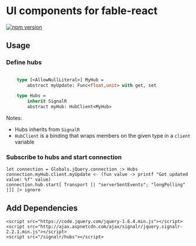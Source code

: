 UI components for fable-react
=======

[![npm version](https://badge.fury.io/js/fable-elmish.svg)](https://badge.fury.io/js/fable-elmish)

## Usage

### Define hubs
```ocaml

    type [<AllowNullLiteral>] MyHub =
        abstract myUpdate: Func<float,unit> with get, set

    type Hubs =
        inherit SignalR
        abstract myHub: HubClient<MyHub>
```
Notes:
* Hubs inherits from ```SignalR```
* ```HubClient``` is a binding that wraps members on the given type in a ```client``` variable

### Subscribe to hubs and start connection
```
let connection = Globals.jQuery.connection :> Hubs
connection.myHub.client.myUpdate <- (fun value -> printf "Got updated value: %f" value)
connection.hub.start[ Transport [| "serverSentEvents"; "longPolling" |]] |> ignore
``` 

## Add Dependencies
```
<script src="https://code.jquery.com/jquery-1.6.4.min.js"></script>
<script src="http://ajax.aspnetcdn.com/ajax/signalr/jquery.signalr-2.2.1.min.js"></script>
<script src="/signalr/hubs"></script>
```